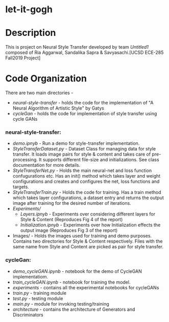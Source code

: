 # let-it-gogh

Description
===========
This is project on Neural Style Transfer developed by team *Untitled1* composed of Ria Aggarwal, Sandalika Sapra & Savyasachi.[UCSD ECE-285 Fall2019 Project]


Code Organization
=================

There are two main directories - 
 * *neural-style-transfer* - holds the code for the implementation of "A Neural Algorithm of Artistic Style" by Gatys
 * *cycleGan* - holds the code for implementation of style transfer using cycle GANs

### neural-style-transfer:

* *demo.ipnyb* - Run a demo for style-transfer implementation.
* *StyleTransferDataset.py* - Dataset Class for managing data for style transfer. It loads image pairs for style & content and takes care of pre-processing. It supports different file-size and initializations. See class documentation for more details.
 * *StyleTransferNet.py* - Holds the main neural-net and loss function confugurations etc. Has an init() method which takes layer and weight configurations and creates and configures the net, loss functions and targets. 
* *StyleTransferTrain.py* - Holds the code for training. Has a train method which takes layer configurations, a dataset entry and returns the output image after training for the desired number of iterations.  
* *Experiments/*
  * *Layers.ipnyb* - Experiments over considering different layers for Style & Content (Reproduces Fig 4 of the report)
  * *Initialization.ipnyb* - Experiments over how Initialization effects the output image (Reproduces Fig 3 of the report)
* Images/ - Holds the images used for training and demo purposes. Contains two directories for Style & Content respectively. Files with the same name from Style and Content are picked as pair for style transfer.


### cycleGan:

* *demo_cycleGAN.ipynb* - notebook for the demo of CycleGAN implementatiom.
* *train_cycleGAN.ipynb* - notebook for training the model.
* *experiments* - contains all the experimental notebooks for cycleGANs
* *train.py* - training module
* *test.py* - testing module
* *main.py* - module for invoking testing/training 
* *architecture* - contains the architecture of Generators and Discriminators

